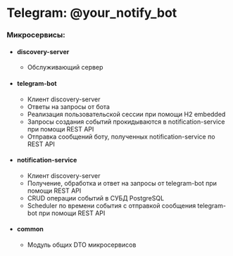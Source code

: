 # Telegram: @your_notify_bot

### Микросервисы:

* #### discovery-server
    * Обслуживающий сервер

* #### telegram-bot
    * Клиент discovery-server
    * Ответы на запросы от бота
    * Реализация пользовательской сессии при помощи H2 embedded
    * Запросы создания событий прокидываются в notification-service при помощи REST API
    * Отправка сообщений боту, полученных notification-service по REST API

* #### notification-service
    * Клиент discovery-server
    * Получение, обработка и ответ на запросы от telegram-bot при помощи REST API
    * CRUD операции событий в СУБД PostgreSQL
    * Scheduler по времени события с отправкой сообщения telegram-bot при помощи REST API

* #### common
    * Модуль общих DTO микросервисов
